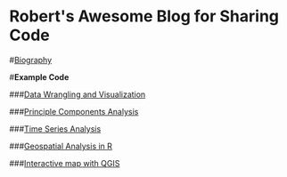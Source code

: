 # Robert's Awesome Blog for Sharing Code



#[Biography](https://robertsaldivar.github.io/Saldivar_Website/biography)



#**Example Code**


###[Data Wrangling and Visualization](https://robertsaldivar.github.io/Saldivar_Website/Wrangling_Visualization)


###[Principle Components Analysis](https://robertsaldivar.github.io/Saldivar_Website/PCA)

###[Time Series Analysis](https://robertsaldivar.github.io/Saldivar_Website/time_series)


###[Geospatial Analysis in R](https://robertsaldivar.github.io/Saldivar_Website/Hawaii_Maps)


###[Interactive map with QGIS](https://robertsaldivar.github.io/ESM267-web/qgis2web/#7/43.871/-73.293)





